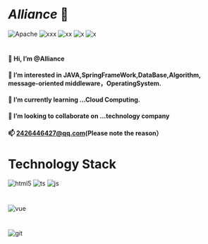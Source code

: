  # _Alliance_   :whale: 
![Apache](https://img.shields.io/badge/License-MIT%202.0%20Apache%20Alliance-red?logo=GO?style=flat-square)
![xxx](https://img.shields.io/badge/GitHub-wki-green?logo=github&logoColor=red)
![xx](https://img.shields.io/badge/SpringFrameWook-contribute-brightgreen?logo=Spring)
![x](https://img.shields.io/badge/Tencent-contributor-brightgreen?logo=CodingNinjas)
![x](https://img.shields.io/badge/CloudWeGO-contributor-brightgreen?logo=ByteDance)
# 
#### 👋 Hi, I’m @Alliance 
#### 👀 I’m interested in JAVA,SpringFrameWork,DataBase,Algorithm, message-oriented middleware，OperatingSystem.
#### 🌱 I’m currently learning ...Cloud Computing.
#### 💞️ I’m looking to collaborate on ...technology company
#### 📫 2426446427@qq.com(Please note the reason）
<!-- 
 ![image](https://user-images.githubusercontent.com/72297937/204316638-054b26a2-0223-49f7-9da2-78eda576584e.png) -->

# Technology Stack
![html5](https://camo.githubusercontent.com/9a7c8c4ee62739436a191706be9f786a813dc377ce778522da198cb94874dc22/68747470733a2f2f696d672e736869656c64732e696f2f62616467652f2d48544d4c352d2532334534344432373f7374796c653d666c61742d737175617265266c6f676f3d68746d6c35266c6f676f436f6c6f723d666666666666)
![ts](https://camo.githubusercontent.com/d60afb008bc0bcde7ea8720637928cb02c0f9a6d795dad7382f688a17e7515de/68747470733a2f2f696d672e736869656c64732e696f2f62616467652f2d547970655363726970742d3030374143433f7374796c653d666c61742d737175617265266c6f676f3d74797065736372697074266c6f676f436f6c6f723d7768697465)
![js](https://camo.githubusercontent.com/a1309b252e82434062012a8073fa9fc1416a96289b7ca11555577b9fbe1cf03e/68747470733a2f2f696d672e736869656c64732e696f2f62616467652f2d4a6176615363726970742d2532334637444631433f7374796c653d666c61742d737175617265266c6f676f3d6a617661736372697074266c6f676f436f6c6f723d303030303030266c6162656c436f6c6f723d25323346374446314326636f6c6f723d253233464643453541)
#
![vue](https://camo.githubusercontent.com/92dce0dff7b0a18f12fc3e00e63355c99cfd7f0cc53fb9bd536aaa4b8b7fc3a2/68747470733a2f2f696d672e736869656c64732e696f2f62616467652f2d5675652e6a732d2532333263336535303f7374796c653d666c61742d737175617265266c6f676f3d767565646f746a73)
#
![git](https://camo.githubusercontent.com/c5d0c3ab3bb7d56038dcfa868b056ed7b2bd119579bd4cf4d1123244adc74bca/68747470733a2f2f696d672e736869656c64732e696f2f62616467652f2d4769742d2532334630353033323f7374796c653d666c61742d737175617265266c6f676f3d676974266c6f676f436f6c6f723d253233666666666666)










